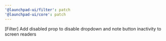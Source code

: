 ```yaml
---
'@launchpad-ui/filter': patch
'@launchpad-ui/core': patch
---
```


[Filter] Add disabled prop to disable dropdown and note button inactivity to screen readers
